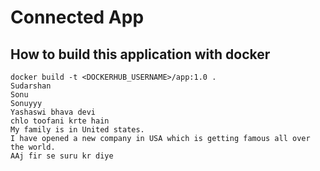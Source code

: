 # Connected App

## How to build this application with docker
```
docker build -t <DOCKERHUB_USERNAME>/app:1.0 .
Sudarshan
Sonu
Sonuyyy
Yashaswi bhava devi
chlo toofani krte hain
My family is in United states.
I have opened a new company in USA which is getting famous all over the world.
AAj fir se suru kr diye
```
